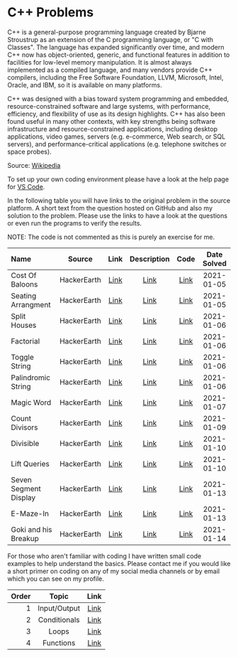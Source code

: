 # C++ Problems
C++ is a general-purpose programming language created by Bjarne Stroustrup as an extension of the C programming language, or "C with Classes". The language has expanded significantly over time, and modern C++ now has object-oriented, generic, and functional features in addition to facilities for low-level memory manipulation. It is almost always implemented as a compiled language, and many vendors provide C++ compilers, including the Free Software Foundation, LLVM, Microsoft, Intel, Oracle, and IBM, so it is available on many platforms.

C++ was designed with a bias toward system programming and embedded, resource-constrained software and large systems, with performance, efficiency, and flexibility of use as its design highlights. C++ has also been found useful in many other contexts, with key strengths being software infrastructure and resource-constrained applications, including desktop applications, video games, servers (e.g. e-commerce, Web search, or SQL servers), and performance-critical applications (e.g. telephone switches or space probes).

Source: [Wikipedia](https://en.wikipedia.org/wiki/C%2B%2B)

To set up your own coding environment please have a look at the help page for [VS Code](https://code.visualstudio.com/docs/languages/cpp).

In the following table you will have links to the original problem in the source platform. A short text from the question hosted on GitHub and also my solution to the problem. Please use the links to have a look at the questions or even run the programs to verify the results.

NOTE: The code is not commented as this is purely an exercise for me.

|Name|Source|Link|Description|Code|Date Solved|
|:--|:--:|:--:|:--:|:--:|:--:|
|Cost Of Baloons|HackerEarth|[Link](https://www.hackerearth.com/practice/basic-programming/input-output/basics-of-input-output/practice-problems/algorithm/mojtaba-prepares-contest-29b2a044/)|[Link](costofbaloons.md)|[Link](costofbaloons.cpp)|2021-01-05|
|Seating Arrangment|HackerEarth|[Link](https://www.hackerearth.com/practice/basic-programming/input-output/basics-of-input-output/practice-problems/algorithm/seating-arrangement-1/description/)|[Link](seatingarrangement.md)|[Link](seatingarrangement.cpp)|2021-01-05|
|Split Houses|HackerEarth|[Link](https://www.hackerearth.com/practice/basic-programming/input-output/basics-of-input-output/practice-problems/algorithm/split-house-547be0e9/description/)|[Link](splithouses.md)|[Link](splithouses.cpp)|2021-01-06|
|Factorial|HackerEarth|[Link](https://www.hackerearth.com/practice/basic-programming/input-output/basics-of-input-output/practice-problems/algorithm/find-factorial/)|[Link](factorial.md)|[Link](factorial.cpp)|2021-01-06|
|Toggle String|HackerEarth|[Link](https://www.hackerearth.com/practice/basic-programming/input-output/basics-of-input-output/practice-problems/algorithm/modify-the-string/submissions/)|[Link](togglestring.md)|[Link](togglestring.cpp)|2021-01-06|
|Palindromic String|HackerEarth|[Link](https://www.hackerearth.com/practice/basic-programming/input-output/basics-of-input-output/practice-problems/algorithm/palindrome-check-2/submissions/)|[Link](palindromicstring.md)|[Link](palindromicstring.cpp)|2021-01-06|
|Magic Word|HackerEarth|[Link](https://www.hackerearth.com/practice/basic-programming/input-output/basics-of-input-output/practice-problems/algorithm/magical-word/)|[Link](magicword.md)|[Link](magicword.cpp)|2021-01-07|
|Count Divisors|HackerEarth|[Link](https://www.hackerearth.com/practice/basic-programming/input-output/basics-of-input-output/practice-problems/algorithm/count-divisors/description/)|[Link](countdivisors.md)|[Link](countdivisors.cpp)|2021-01-09|
|Divisible|HackerEarth|[Link](https://www.hackerearth.com/practice/basic-programming/input-output/basics-of-input-output/practice-problems/algorithm/divisibe-or-2d8e196a/description/)|[Link](divisible.md)|[Link](divisible.cpp)|2021-01-10|
|Lift Queries|HackerEarth|[Link](https://www.hackerearth.com/practice/basic-programming/input-output/basics-of-input-output/practice-problems/algorithm/lift-queries/description/)|[Link](liftqueries.md)|[Link](liftqueries.cpp)|2021-01-10|
|Seven Segment Display|HackerEarth|[Link](https://www.hackerearth.com/practice/basic-programming/input-output/basics-of-input-output/practice-problems/algorithm/seven-segment-display-nov-easy-e7f87ce0/description/)|[Link](sevensegmentdisplay.md)|[Link](sevensegmentdisplay.cpp)|2021-01-13|
|E-Maze-In|HackerEarth|[Link](https://www.hackerearth.com/practice/basic-programming/input-output/basics-of-input-output/practice-problems/algorithm/e-maze-in-1aa4e2ac/description/)|[Link](emazein.md)|[Link](emazein.cpp)|2021-01-13|
|Goki and his Breakup|HackerEarth|[Link](https://www.hackerearth.com/practice/basic-programming/input-output/basics-of-input-output/practice-problems/algorithm/tds-and-his-breakup/description/)|[Link](gokiandhisbreakup.md)|[Link](gokiandhisbreakup.cpp)|2021-01-14|

For those who aren't familiar with coding I have written small code examples to help understand the basics. Please contact me if you would like a short primer on coding on any of my social media channels or by email which you can see on my profile.

|Order|Topic|Link|
|--:|:-:|:-:|
|1|Input/Output|[Link](tutorial1.md)|
|2|Conditionals|[Link](tutorial2.md)|
|3|Loops|[Link](tutorial3.md)|
|4|Functions|[Link](tutorial4.md)|